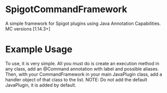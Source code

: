 # SpigotCommandFramework
A simple framework for Spigot plugins using Java Annotation Capabilities. MC versions [1.14.3+]

# Example Usage
To use, it is very simple. All you must do is create an execution method in any class, add an @Command annotation with label and
possible aliases. Then, with your CommandFramework in your main JavaPlugin class, add a handler object of that class to the list.
NOTE: Do not add the default JavaPlugin, it is added by default.
